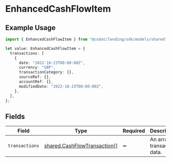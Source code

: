 # EnhancedCashFlowItem

## Example Usage

```typescript
import { EnhancedCashFlowItem } from "@codat/lending/sdk/models/shared";

let value: EnhancedCashFlowItem = {
  transactions: [
    {
      date: "2022-10-23T00:00:00Z",
      currency: "GBP",
      transactionCategory: {},
      sourceRef: {},
      accountRef: {},
      modifiedDate: "2022-10-23T00:00:00Z",
    },
  ],
};
```

## Fields

| Field                                                                             | Type                                                                              | Required                                                                          | Description                                                                       |
| --------------------------------------------------------------------------------- | --------------------------------------------------------------------------------- | --------------------------------------------------------------------------------- | --------------------------------------------------------------------------------- |
| `transactions`                                                                    | [shared.CashFlowTransaction](../../../sdk/models/shared/cashflowtransaction.md)[] | :heavy_minus_sign:                                                                | An array of transaction data.                                                     |